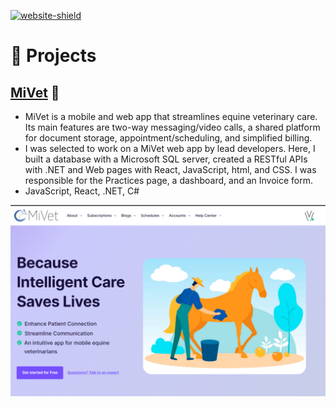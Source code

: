[![website-shield]][website-url]

# 🧪 Projects

## [MiVet](https://github.com/minkim7/MiVet) 🔗
- MiVet is a mobile and web app that streamlines equine veterinary care. Its main features are two-way messaging/video calls, a shared platform for document storage, appointment/scheduling, and simplified billing.
- I was selected to work on a MiVet web app by lead developers.  Here, I built a database with a Microsoft SQL server, created a RESTful APIs with .NET and Web pages with React, JavaScript, html, and CSS. I was responsible for the Practices page, a dashboard, and an Invoice form.
- JavaScript, React, .NET, C#

[![Overview of the MiVet][product-screenshot]](../../src/static/projects/mivet/mivet-landing.png)

<!-- MARKDOWN LINKS & IMAGES -->
<!-- https://www.markdownguide.org/basic-syntax/#reference-style-links -->
[product-screenshot]: ../../src/static/projects/mivet/mivetlanding.png
[website-shield]:https://img.shields.io/website?down_color=lightgrey&down_message=offline&style=flat-square&up_color=blue&up_message=online&url=https%3A%2F%2Fminkim7.netlify.app%2F
[website-url]: https://minkim7.netlify.app/